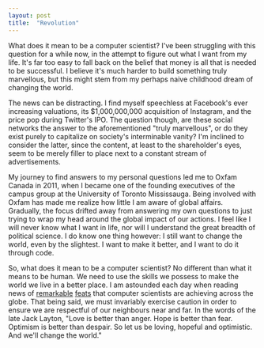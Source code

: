 ```yaml
---
layout: post
title:  "Revolution"
---
```


What does it mean to be a computer scientist? I've been struggling with this question for a while now, in the attempt to figure out what I want from my life. It's far too easy to fall back on the belief that money is all that is needed to be successful. I believe it's much harder to build something truly marvellous, but this might stem from my perhaps naive childhood dream of changing the world.

The news can be distracting. I find myself speechless at Facebook's ever increasing valuations, its $1,000,000,000 acquisition of Instagram, and the price pop during Twitter's IPO. The question though, are these social networks the answer to the aforementioned "truly marvellous", or do they exist purely to capitalize on society's interminable vanity? I'm inclined to consider the latter, since the content, at least to the shareholder's eyes, seem to be merely filler to place next to a constant stream of advertisements.

My journey to find answers to my personal questions led me to Oxfam Canada in 2011, when I became one of the founding executives of the campus group at the University of Toronto Mississauga. Being involved with Oxfam has made me realize how little I am aware of global affairs. Gradually, the focus drifted away from answering my own questions to just trying to wrap my head around the global impact of our actions. I feel like I will never know what I want in life, nor will I understand the great breadth of political science. I do know one thing however: I still want to change the world, even by the slightest. I want to make it better, and I want to do it through code.

So, what does it mean to be a computer scientist? No different than what it means to be human. We need to use the skills we possess to make the world we live in a better place. I am astounded each day when reading news of [remarkable](http://www.washington.edu/news/2013/09/30/uw-engineers-invent-programming-language-to-build-synthetic-dna/) [feats](http://science.sciencemag.org/content/342/6160/830) that computer scientists are achieving across the globe. That being said, we must invariably exercise caution in order to ensure we are respectful of our neighbours near and far. In the words of the late Jack Layton, "Love is better than anger. Hope is better than fear. Optimism is better than despair. So let us be loving, hopeful and optimistic. And we'll change the world."
